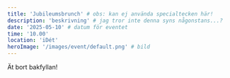 ```yaml
---
title: 'Jubileumsbrunch' # obs: kan ej använda specialtecken här!
description: 'beskrivning' # jag tror inte denna syns någonstans...?
date: '2025-05-10' # datum för eventet
time: '10.00'
location: 'iDét'
heroImage: '/images/event/default.png' # bild
---
```


Ät bort bakfyllan!
